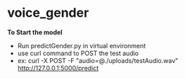 # voice_gender

**To Start the model**
- Run predictGender.py in virtual environment
- use curl command to POST the test audio
- ex: curl -X POST -F "audio=@./uploads/testAudio.wav" http://127.0.0.1:5000/predict